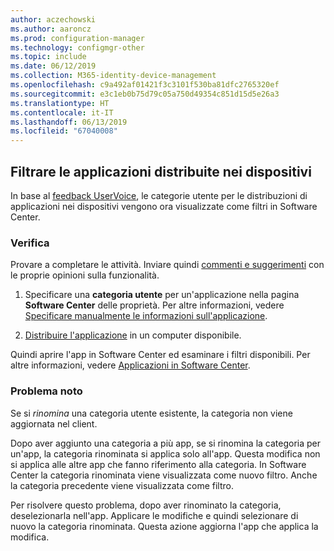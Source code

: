 ```yaml
---
author: aczechowski
ms.author: aaroncz
ms.prod: configuration-manager
ms.technology: configmgr-other
ms.topic: include
ms.date: 06/12/2019
ms.collection: M365-identity-device-management
ms.openlocfilehash: c9a492af01421f3c3101f530ba81dfc2765320ef
ms.sourcegitcommit: e3c1eb0b75d79c05a750d49354c851d15d5e26a3
ms.translationtype: HT
ms.contentlocale: it-IT
ms.lasthandoff: 06/13/2019
ms.locfileid: "67040008"
---
```

## <a name="bkmk_appcategory"></a> Filtrare le applicazioni distribuite nei dispositivi

<!--4451056-->

In base al [feedback UserVoice](https://configurationmanager.uservoice.com/forums/300492-ideas/suggestions/13252563-software-center-add-categories-to-maching-targett), le categorie utente per le distribuzioni di applicazioni nei dispositivi vengono ora visualizzate come filtri in Software Center.

### <a name="try-it-out"></a>Verifica

Provare a completare le attività. Inviare quindi [commenti e suggerimenti](/sccm/core/understand/find-help#product-feedback) con le proprie opinioni sulla funzionalità.

1. Specificare una **categoria utente** per un'applicazione nella pagina **Software Center** delle proprietà. Per altre informazioni, vedere [Specificare manualmente le informazioni sull'applicazione](/sccm/apps/deploy-use/create-applications#bkmk_manual-app).

1. [Distribuire l'applicazione](/sccm/apps/deploy-use/deploy-applications) in un computer disponibile.

Quindi aprire l'app in Software Center ed esaminare i filtri disponibili. Per altre informazioni, vedere [Applicazioni in Software Center](/sccm/core/understand/software-center#applications).

### <a name="known-issue"></a>Problema noto

<!-- 4726793 -->

Se si *rinomina* una categoria utente esistente, la categoria non viene aggiornata nel client.

Dopo aver aggiunto una categoria a più app, se si rinomina la categoria per un'app, la categoria rinominata si applica solo all'app. Questa modifica non si applica alle altre app che fanno riferimento alla categoria. In Software Center la categoria rinominata viene visualizzata come nuovo filtro. Anche la categoria precedente viene visualizzata come filtro.

Per risolvere questo problema, dopo aver rinominato la categoria, deselezionarla nell'app. Applicare le modifiche e quindi selezionare di nuovo la categoria rinominata. Questa azione aggiorna l'app che applica la modifica.
